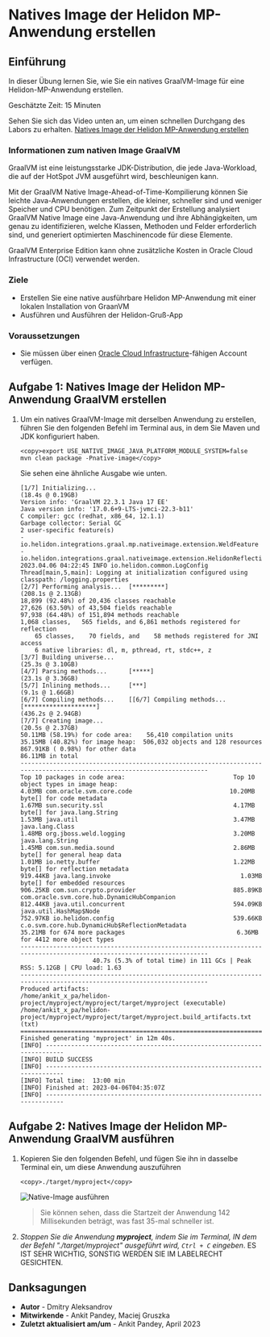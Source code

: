 # Natives Image der Helidon MP-Anwendung erstellen

## Einführung

In dieser Übung lernen Sie, wie Sie ein natives GraalVM-Image für eine Helidon-MP-Anwendung erstellen.

Geschätzte Zeit: 15 Minuten

Sehen Sie sich das Video unten an, um einen schnellen Durchgang des Labors zu erhalten. [Natives Image der Helidon MP-Anwendung erstellen](videohub:1_0hftfgfy)

### Informationen zum nativen Image GraalVM

GraalVM ist eine leistungsstarke JDK-Distribution, die jede Java-Workload, die auf der HotSpot JVM ausgeführt wird, beschleunigen kann.

Mit der GraalVM Native Image-Ahead-of-Time-Kompilierung können Sie leichte Java-Anwendungen erstellen, die kleiner, schneller sind und weniger Speicher und CPU benötigen. Zum Zeitpunkt der Erstellung analysiert GraalVM Native Image eine Java-Anwendung und ihre Abhängigkeiten, um genau zu identifizieren, welche Klassen, Methoden und Felder erforderlich sind, und generiert optimierten Maschinencode für diese Elemente.

GraalVM Enterprise Edition kann ohne zusätzliche Kosten in Oracle Cloud Infrastructure (OCI) verwendet werden.

### Ziele

*   Erstellen Sie eine native ausführbare Helidon MP-Anwendung mit einer lokalen Installation von GraanVM
*   Ausführen und Ausführen der Helidon-Gruß-App

### Voraussetzungen

*   Sie müssen über einen [Oracle Cloud Infrastructure](https://cloud.oracle.com/en_US/cloud-infrastructure)\-fähigen Account verfügen.

## Aufgabe 1: Natives Image der Helidon MP-Anwendung GraalVM erstellen

1.  Um ein natives GraalVM-Image mit derselben Anwendung zu erstellen, führen Sie den folgenden Befehl im Terminal aus, in dem Sie Maven und JDK konfiguriert haben.
    
        <copy>export USE_NATIVE_IMAGE_JAVA_PLATFORM_MODULE_SYSTEM=false
        mvn clean package -Pnative-image</copy>
        
    
    Sie sehen eine ähnliche Ausgabe wie unten.
    
        [1/7] Initializing...                                                                                  (18.4s @ 0.19GB)
        Version info: 'GraalVM 22.3.1 Java 17 EE'
        Java version info: '17.0.6+9-LTS-jvmci-22.3-b11'
        C compiler: gcc (redhat, x86_64, 12.1.1)
        Garbage collector: Serial GC
        2 user-specific feature(s)
        - io.helidon.integrations.graal.mp.nativeimage.extension.WeldFeature
        - io.helidon.integrations.graal.nativeimage.extension.HelidonReflectionFeature
        2023.04.06 04:22:45 INFO io.helidon.common.LogConfig Thread[main,5,main]: Logging at initialization configured using classpath: /logging.properties
        [2/7] Performing analysis...  [*********]                                                             (208.1s @ 2.13GB)
        18,899 (92.48%) of 20,436 classes reachable
        27,626 (63.50%) of 43,504 fields reachable
        97,938 (64.48%) of 151,894 methods reachable
        1,068 classes,   565 fields, and 6,861 methods registered for reflection
            65 classes,    70 fields, and    58 methods registered for JNI access
            6 native libraries: dl, m, pthread, rt, stdc++, z
        [3/7] Building universe...                                                                             (25.3s @ 3.10GB)
        [4/7] Parsing methods...      [*****]                                                                  (23.1s @ 3.36GB)
        [5/7] Inlining methods...     [***]                                                                     (9.1s @ 1.66GB)
        [6/7] Compiling methods...    [[6/7] Compiling methods...    [********************]                                                  (436.2s @ 2.94GB)
        [7/7] Creating image...                                                                                (20.5s @ 2.37GB)
        50.11MB (58.19%) for code area:    56,410 compilation units
        35.15MB (40.82%) for image heap:  506,032 objects and 128 resources
        867.91KB ( 0.98%) for other data
        86.11MB in total
        -----------------------------------------------------------------------------------------------------------------------
        Top 10 packages in code area:                              Top 10 object types in image heap:
        4.03MB com.oracle.svm.core.code                           10.20MB byte[] for code metadata
        1.67MB sun.security.ssl                                    4.17MB byte[] for java.lang.String
        1.53MB java.util                                           3.47MB java.lang.Class
        1.48MB org.jboss.weld.logging                              3.20MB java.lang.String
        1.45MB com.sun.media.sound                                 2.86MB byte[] for general heap data
        1.01MB io.netty.buffer                                     1.22MB byte[] for reflection metadata
        919.44KB java.lang.invoke                                    1.03MB byte[] for embedded resources
        906.25KB com.sun.crypto.provider                           885.89KB com.oracle.svm.core.hub.DynamicHubCompanion
        812.44KB java.util.concurrent                              594.09KB java.util.HashMap$Node
        752.97KB io.helidon.config                                 539.66KB c.o.svm.core.hub.DynamicHub$ReflectionMetadata
        35.21MB for 674 more packages                               6.36MB for 4412 more object types
        -----------------------------------------------------------------------------------------------------------------------
                            40.7s (5.3% of total time) in 111 GCs | Peak RSS: 5.12GB | CPU load: 1.63
        -----------------------------------------------------------------------------------------------------------------------
        Produced artifacts:
        /home/ankit_x_pa/helidon-project/myproject/myproject/target/myproject (executable)
        /home/ankit_x_pa/helidon-project/myproject/myproject/target/myproject.build_artifacts.txt (txt)
        =======================================================================================================================
        Finished generating 'myproject' in 12m 40s.
        [INFO] ------------------------------------------------------------------------
        [INFO] BUILD SUCCESS
        [INFO] ------------------------------------------------------------------------
        [INFO] Total time:  13:00 min
        [INFO] Finished at: 2023-04-06T04:35:07Z
        [INFO] ------------------------------------------------------------------------
        
        

## Aufgabe 2: Natives Image der Helidon MP-Anwendung GraalVM ausführen

1.  Kopieren Sie den folgenden Befehl, und fügen Sie ihn in dasselbe Terminal ein, um diese Anwendung auszuführen
    
        <copy>./target/myproject</copy>
        
    
    ![Native-Image ausführen](images/run-native.png)
    
    > Sie können sehen, dass die Startzeit der Anwendung 142 Millisekunden beträgt, was fast 35-mal schneller ist.
    
2.  _Stoppen Sie die Anwendung **myproject**, indem Sie im Terminal, IN dem der Befehl "./target/myproject" ausgeführt wird, `Ctrl + C` eingeben_. ES IST SEHR WICHTIG, SONSTIG WERDEN SIE IM LABELRECHT GESICHTEN.
    

## Danksagungen

*   **Autor** - Dmitry Aleksandrov
*   **Mitwirkende** - Ankit Pandey, Maciej Gruszka
*   **Zuletzt aktualisiert am/um** - Ankit Pandey, April 2023
